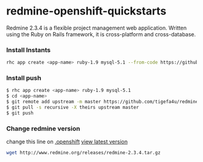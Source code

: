 redmine-openshift-quickstarts
=============================

Redmine 2.3.4 is a flexible project management web application. Written using the Ruby on Rails framework, it is cross-platform and cross-database.

### Install Instants

```sh
rhc app create <app-name> ruby-1.9 mysql-5.1 --from-code https://github.com/tigefa4u/redmine-openshift-quickstarts.git
```

### Install push

```sh
$ rhc app create <app-name> ruby-1.9 mysql-5.1
$ cd <app-name>
$ git remote add upstream -m master https://github.com/tigefa4u/redmine-openshift-quickstarts.git
$ git pull -s recursive -X theirs upstream master
$ git push
```

### Change redmine version

change this line on [.openshift](.openshift/action_hooks/build) [view latest version](http://www.redmine.org/projects/redmine/wiki/Download)

```sh
wget http://www.redmine.org/releases/redmine-2.3.4.tar.gz
```

